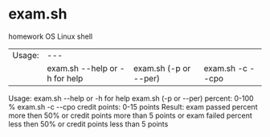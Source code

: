# exam.sh
homework OS Linux shell

<table>
    <tr>
        <td>Usage:</td>
	    <td> --- </td>
	    </tr>
    <tr>
    	<td></td>
	    		<td> exam.sh --help or -h for help </td>
			  <td>exam.sh (-p or --per) <percent> </td>
			<td>exam.sh -c --cpo <credit points> </td>
</tr>
</table>

Usage:
 			  exam.sh --help or -h for help
			  exam.sh (-p or --per) <percent>
				    percent: 0-100 %
			  exam.sh -c --cpo <credit points>
				    credit points: 0-15 points
 Result:
			  exam passed
				    percent more then 50% or
				    credit points more than 5 points
 or
			  exam failed
				    percent less then 50% or
            credit points less than 5 points
